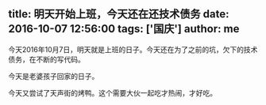 title: 明天开始上班，今天还在还技术债务
date: 2016-10-07 12:56:00
tags: ['国庆']
author: me
---

今天2016年10月7日，明天就是上班的日子。今天还在为了之前的坑，欠下的技术债务，在不断的写代码。

今天是老婆孩子回家的日子。

今天又尝试了天声街的烤鸭。这个需要大伙一起吃才热闹，才好吃。
